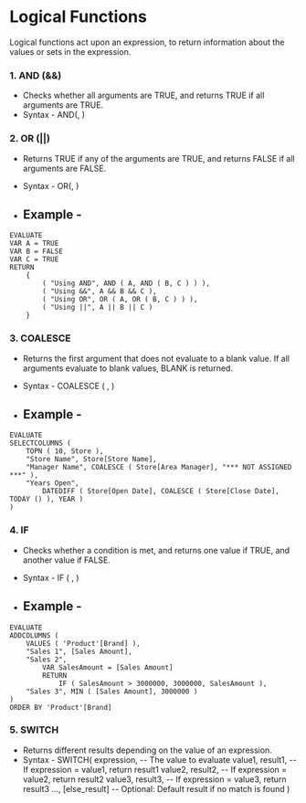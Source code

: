 # Logical Functions
Logical functions act upon an expression, to return information about the values or sets in the expression.

### 1. AND (&&)
- Checks whether all arguments are TRUE, and returns TRUE if all arguments are TRUE.
- Syntax - AND(<expression>, <expression>)

### 2. OR (||)
- Returns TRUE if any of the arguments are TRUE, and returns FALSE if all arguments are FALSE.
- Syntax - OR(<expression>, <expression>)

- ## Example -
```dax
EVALUATE
VAR A = TRUE
VAR B = FALSE
VAR C = TRUE
RETURN
    {
        ( "Using AND", AND ( A, AND ( B, C ) ) ),
        ( "Using &&", A && B && C ),
        ( "Using OR", OR ( A, OR ( B, C ) ) ),
        ( "Using ||", A || B || C )
    }
```

### 3. COALESCE
- Returns the first argument that does not evaluate to a blank value. If all arguments evaluate to blank values, BLANK is returned.
- Syntax - COALESCE ( <Value1>, <Value2> )

- ## Example -
```dax
EVALUATE
SELECTCOLUMNS (
    TOPN ( 10, Store ),
    "Store Name", Store[Store Name],
    "Manager Name", COALESCE ( Store[Area Manager], "*** NOT ASSIGNED ***" ),
    "Years Open",
        DATEDIFF ( Store[Open Date], COALESCE ( Store[Close Date], TODAY () ), YEAR ) 
)
```

### 4. IF
- Checks whether a condition is met, and returns one value if TRUE, and another value if FALSE.
- Syntax - IF ( <LogicalTest>, <ResultIfTrue> )

- ## Example -
```dax
EVALUATE
ADDCOLUMNS (
    VALUES ( 'Product'[Brand] ),
    "Sales 1", [Sales Amount],
    "Sales 2",
        VAR SalesAmount = [Sales Amount]
        RETURN
            IF ( SalesAmount > 3000000, 3000000, SalesAmount ),
    "Sales 3", MIN ( [Sales Amount], 3000000 )
)
ORDER BY 'Product'[Brand]
```

### 5. SWITCH
- Returns different results depending on the value of an expression.
- Syntax - SWITCH(
    expression,           -- The value to evaluate
    value1, result1,      -- If expression = value1, return result1
    value2, result2,      -- If expression = value2, return result2
    value3, result3,      -- If expression = value3, return result3
    ..., 
    [else_result]         -- Optional: Default result if no match is found
)
